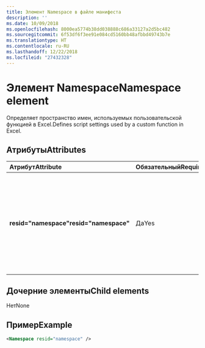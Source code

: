 ```yaml
---
title: Элемент Namespace в файле манифеста
description: ''
ms.date: 10/09/2018
ms.openlocfilehash: 8000ea5774b38dd038888c686a33127a2d5bc482
ms.sourcegitcommit: 6f53df6f3ee91e084cd5160bb48afbbd49743b7e
ms.translationtype: HT
ms.contentlocale: ru-RU
ms.lasthandoff: 12/22/2018
ms.locfileid: "27432328"
---
```

# <a name="namespace-element"></a><span data-ttu-id="13880-102">Элемент Namespace</span><span class="sxs-lookup"><span data-stu-id="13880-102">Namespace element</span></span>

<span data-ttu-id="13880-103">Определяет пространство имен, используемых пользовательской функцией в Excel.</span><span class="sxs-lookup"><span data-stu-id="13880-103">Defines script settings used by a custom function in Excel.</span></span>

## <a name="attributes"></a><span data-ttu-id="13880-104">Атрибуты</span><span class="sxs-lookup"><span data-stu-id="13880-104">Attributes</span></span>

|  <span data-ttu-id="13880-105">Атрибут</span><span class="sxs-lookup"><span data-stu-id="13880-105">Attribute</span></span>  |  <span data-ttu-id="13880-106">Обязательный</span><span class="sxs-lookup"><span data-stu-id="13880-106">Required</span></span>  |  <span data-ttu-id="13880-107">Описание</span><span class="sxs-lookup"><span data-stu-id="13880-107">Description</span></span>  |
|:-----|:-----|:-----|
|  <span data-ttu-id="13880-108">**resid="namespace"**</span><span class="sxs-lookup"><span data-stu-id="13880-108">**resid="namespace"**</span></span>  |  <span data-ttu-id="13880-109">Да</span><span class="sxs-lookup"><span data-stu-id="13880-109">Yes</span></span>  | <span data-ttu-id="13880-110">Должен соответствовать заголовку ShortStrings для пользовательской функции, указанной в элементе [Resources](resources.md).</span><span class="sxs-lookup"><span data-stu-id="13880-110">Should match the ShortStrings title for your custom function, specified within the [Resources](resources.md) element.</span></span> |

## <a name="child-elements"></a><span data-ttu-id="13880-111">Дочерние элементы</span><span class="sxs-lookup"><span data-stu-id="13880-111">Child elements</span></span>

<span data-ttu-id="13880-112">Нет</span><span class="sxs-lookup"><span data-stu-id="13880-112">None</span></span>

## <a name="example"></a><span data-ttu-id="13880-113">Пример</span><span class="sxs-lookup"><span data-stu-id="13880-113">Example</span></span>

```xml
<Namespace resid="namespace" />
```
